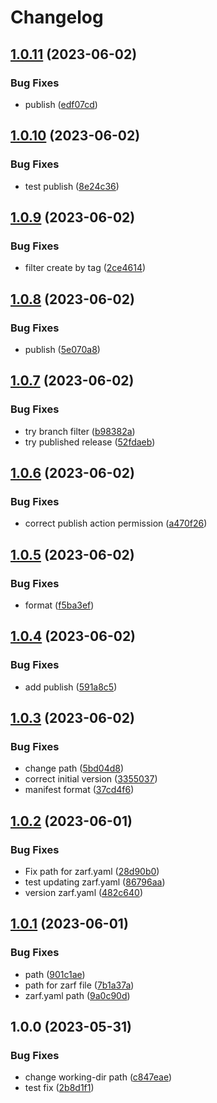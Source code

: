 # Changelog

## [1.0.11](https://github.com/defenseunicorns/uds-common-workflows/compare/v1.0.10...v1.0.11) (2023-06-02)


### Bug Fixes

* publish ([edf07cd](https://github.com/defenseunicorns/uds-common-workflows/commit/edf07cdfd40f50d8b61216f1e69fc5034c52bbb5))

## [1.0.10](https://github.com/defenseunicorns/uds-common-workflows/compare/v1.0.9...v1.0.10) (2023-06-02)


### Bug Fixes

* test publish ([8e24c36](https://github.com/defenseunicorns/uds-common-workflows/commit/8e24c36c17e60d0adcb496487941615b5f732b14))

## [1.0.9](https://github.com/defenseunicorns/uds-common-workflows/compare/v1.0.8...v1.0.9) (2023-06-02)


### Bug Fixes

* filter create by tag ([2ce4614](https://github.com/defenseunicorns/uds-common-workflows/commit/2ce4614a2221be7e831e84794e89cd600162c05e))

## [1.0.8](https://github.com/defenseunicorns/uds-common-workflows/compare/v1.0.7...v1.0.8) (2023-06-02)


### Bug Fixes

* publish ([5e070a8](https://github.com/defenseunicorns/uds-common-workflows/commit/5e070a8e528c304f70b939a3d49f446bb2cf6f8a))

## [1.0.7](https://github.com/defenseunicorns/uds-common-workflows/compare/v1.0.6...v1.0.7) (2023-06-02)


### Bug Fixes

* try branch filter ([b98382a](https://github.com/defenseunicorns/uds-common-workflows/commit/b98382abee01f6247898688e351c97916d51b7d9))
* try published release ([52fdaeb](https://github.com/defenseunicorns/uds-common-workflows/commit/52fdaebfa25fae993732c6b33259e0df3e2cee4a))

## [1.0.6](https://github.com/defenseunicorns/uds-common-workflows/compare/v1.0.5...v1.0.6) (2023-06-02)


### Bug Fixes

* correct publish action permission ([a470f26](https://github.com/defenseunicorns/uds-common-workflows/commit/a470f26bc5131fede4bcd8dba38a4d570d520000))

## [1.0.5](https://github.com/defenseunicorns/uds-common-workflows/compare/v1.0.4...v1.0.5) (2023-06-02)


### Bug Fixes

* format ([f5ba3ef](https://github.com/defenseunicorns/uds-common-workflows/commit/f5ba3ef0abbf6e8e10aac00e220b420359c81db0))

## [1.0.4](https://github.com/defenseunicorns/uds-common-workflows/compare/v1.0.3...v1.0.4) (2023-06-02)


### Bug Fixes

* add publish ([591a8c5](https://github.com/defenseunicorns/uds-common-workflows/commit/591a8c57f9adc3b825b6b597899ca6d34b5bd3d1))

## [1.0.3](https://github.com/defenseunicorns/uds-common-workflows/compare/v1.0.2...v1.0.3) (2023-06-02)


### Bug Fixes

* change path ([5bd04d8](https://github.com/defenseunicorns/uds-common-workflows/commit/5bd04d89741cfe2d146cc7726cc813d9f1098a39))
* correct initial version ([3355037](https://github.com/defenseunicorns/uds-common-workflows/commit/335503706156df778b8cd9efad1b1803e01b3e15))
* manifest format ([37cd4f6](https://github.com/defenseunicorns/uds-common-workflows/commit/37cd4f65e4bf67740489166f57cc4143fa67736a))

## [1.0.2](https://github.com/defenseunicorns/uds-common-workflows/compare/v1.0.1...v1.0.2) (2023-06-01)


### Bug Fixes

* Fix path for zarf.yaml ([28d90b0](https://github.com/defenseunicorns/uds-common-workflows/commit/28d90b054a932fac9cf821ff5f1c91cabf0feebd))
* test updating zarf.yaml ([86796aa](https://github.com/defenseunicorns/uds-common-workflows/commit/86796aaa8cb17cd925ab3087b9e4e23cb22d7101))
* version zarf.yaml ([482c640](https://github.com/defenseunicorns/uds-common-workflows/commit/482c640e33d84aa1f2064fec16a9dc5863be0c03))

## [1.0.1](https://github.com/defenseunicorns/uds-common-workflows/compare/v1.0.0...v1.0.1) (2023-06-01)


### Bug Fixes

* path ([901c1ae](https://github.com/defenseunicorns/uds-common-workflows/commit/901c1ae61d44d31d3facec49249859d36a6830ba))
* path for zarf file ([7b1a37a](https://github.com/defenseunicorns/uds-common-workflows/commit/7b1a37aa2d99216ec5a9de16cec7ddd62896779e))
* zarf.yaml path ([9a0c90d](https://github.com/defenseunicorns/uds-common-workflows/commit/9a0c90daa553a176aec2e523a1a214562381b7a2))

## 1.0.0 (2023-05-31)


### Bug Fixes

* change working-dir path ([c847eae](https://github.com/defenseunicorns/uds-common-workflows/commit/c847eae92269aac7dfa8f8551dccc5fee1dcc6bf))
* test fix ([2b8d1f1](https://github.com/defenseunicorns/uds-common-workflows/commit/2b8d1f1cf376b40e8ecf46f15c4489677f19d309))
